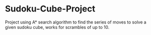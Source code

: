 # Sudoku-Cube-Project
Project using A* search algorithm to find the series of moves to solve a given sudoku cube, works for scrambles of up to 10.
